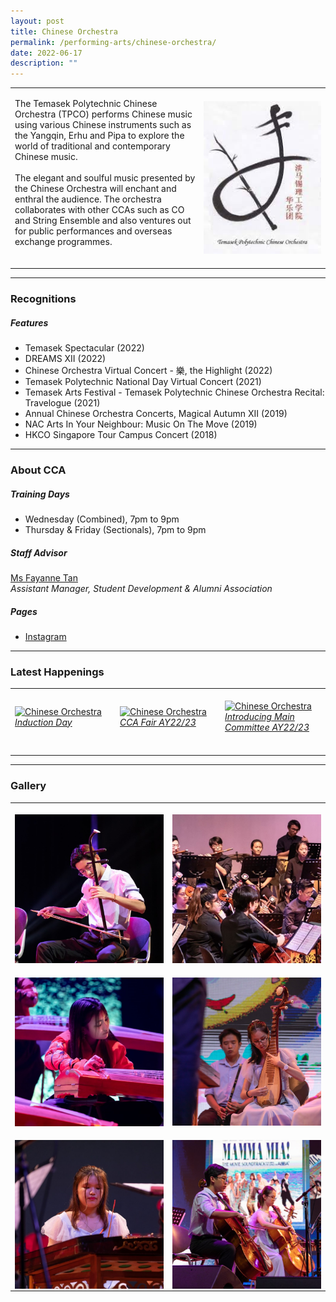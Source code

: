 ```yaml
---
layout: post
title: Chinese Orchestra
permalink: /performing-arts/chinese-orchestra/
date: 2022-06-17
description: ""
---
```

<table>
	<tbody>
		<tr>
			<td>
				<p>
                    The Temasek Polytechnic Chinese Orchestra (TPCO) performs Chinese music using various Chinese instruments such as the Yangqin, Erhu and Pipa to explore the world of traditional and contemporary Chinese music.
					<br>
					<br>
                    The elegant and soulful music presented by the Chinese Orchestra will enchant and enthral the audience. The orchestra collaborates with other CCAs such as CO and String Ensemble and also ventures out for public performances and overseas exchange programmes.
					<br>
					<br>
				</p>
			</td>
			<td style="width:40%">
				<img alt="CO" style="display:block;margin-left:auto;margin-right:auto;" src="/images/Arts/CO/CO_logo.png">
			</td>
		</tr>
	</tbody>
</table>
	
<hr>
	
### Recognitions

##### Features
	
<ul>
    <li>Temasek Spectacular (2022)</li>
    <li>DREAMS XII (2022)</li>
    <li>Chinese Orchestra Virtual Concert - 樂, the Highlight (2022)</li>
    <li>Temasek Polytechnic National Day Virtual Concert (2021)</li>
    <li>Temasek Arts Festival - Temasek Polytechnic Chinese Orchestra Recital: Travelogue (2021)</li>
    <li>Annual Chinese Orchestra Concerts, Magical Autumn XII (2019)</li>
    <li>NAC Arts In Your Neighbour: Music On The Move (2019)</li>
    <li>HKCO Singapore Tour Campus Concert (2018)</li>
</ul>

<hr>

### About CCA

##### Training Days
            
<ul>    
    <li>Wednesday (Combined), 7pm to 9pm</li>
    <li>Thursday & Friday (Sectionals), 7pm to 9pm</li>
</ul>


#####  Staff Advisor

<p>
	<a href="mailto:sokpeng@tp.edu.sg">Ms Fayanne Tan</a>
	<br>
	<i>Assistant Manager, Student Development & Alumni Association</i>
</p>

##### Pages

<ul>
	<li><a href="https://www.instagram.com/tpchineseorchestra">Instagram</a></li>
</ul>

<hr>

### Latest Happenings

<table>
    <tr>
        <td style="width:33%"><br>
            <a href="https://www.instagram.com/p/CdxoOHQJIHI/">
                <image src="/images/Arts/CO/CO_Induction Day.png" style="display:block;margin-left:auto;margin-right:auto;" alt="Chinese Orchestra">
                <h6 style="margin-top:0%">Induction Day</h6>
                </image>
            </a>
        </td>
        <td style="width:33%"><br>
            <a href="https://www.instagram.com/p/Cco2MFnpiUd/">
                <image src="/images/Arts/CO/CO_CCA Fair AY22-23.png" style="display:block;margin-left:auto;margin-right:auto;" alt="Chinese Orchestra">
                <h6 style="margin-top:0%">CCA Fair AY22/23</h6>    
                </image>
            </a>
        </td>
        <td style="width:33%"><br>
            <a href="https://www.instagram.com/p/CcfdpjZPW8H/">
                <image src="/images/Arts/CO/CO_Main Committee AY22-23.png" style="display:block;margin-left:auto;margin-right:auto;" alt="Chinese Orchestra">
                <h6 style="margin-top:0%">Introducing Main Committee AY22/23</h6>
                </image>
            </a>
        </td>
    </tr>
</table>
	
<hr>

### Gallery

<table>
	<tbody>
		<tr>
			<td style="width:50%"><br>
				<img alt="CO" style="display:block;margin-left:auto;margin-right:auto;" src="/images/Arts/CO/CO_pic_1.jpg">
			</td>
			<td style="width:50%"><br>
				<img alt="CO" style="display:block;margin-left:auto;margin-right:auto;" src="/images/Arts/CO/CO_pic_2.jpg">
			</td>
		</tr>
		<tr>
			<td style="width:50%"><br>
				<img alt="CO" style="display:block;margin-left:auto;margin-right:auto;" src="/images/Arts/CO/CO_pic_3.jpg">
			</td>
			<td style="width:50%"><br>
				<img alt="CO" style="display:block;margin-left:auto;margin-right:auto;" src="/images/Arts/CO/CO_pic_4.jpg">
			</td>
		</tr>
		<tr>
			<td style="width:50%"><br>
				<img alt="CO" style="display:block;margin-left:auto;margin-right:auto;" src="/images/Arts/CO/CO_pic_5.jpg">
			</td>
			<td style="width:50%"><br>
				<img alt="CO" style="display:block;margin-left:auto;margin-right:auto;" src="/images/Arts/CO/CO_pic_6.jpg">
			</td>
		</tr>
	</tbody>
</table>